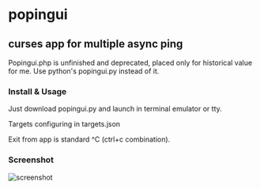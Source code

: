 # popingui

## curses app for multiple async ping

Popingui.php is unfinished and deprecated, placed only for historical value for me. Use python's popingui.py instead of it.

### Install & Usage

Just download popingui.py and launch in terminal emulator or tty.

Targets configuring in targets.json

Exit from app is standard ^C (ctrl+c combination).

### Screenshot

![screenshot](http://i.imgur.com/YqH1fFn.png "screenshot")
